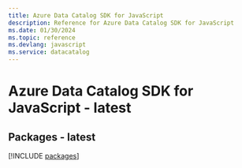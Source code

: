 ```yaml
---
title: Azure Data Catalog SDK for JavaScript
description: Reference for Azure Data Catalog SDK for JavaScript
ms.date: 01/30/2024
ms.topic: reference
ms.devlang: javascript
ms.service: datacatalog
---
```

# Azure Data Catalog SDK for JavaScript - latest
## Packages - latest
[!INCLUDE [packages](data-catalog-index.md)]